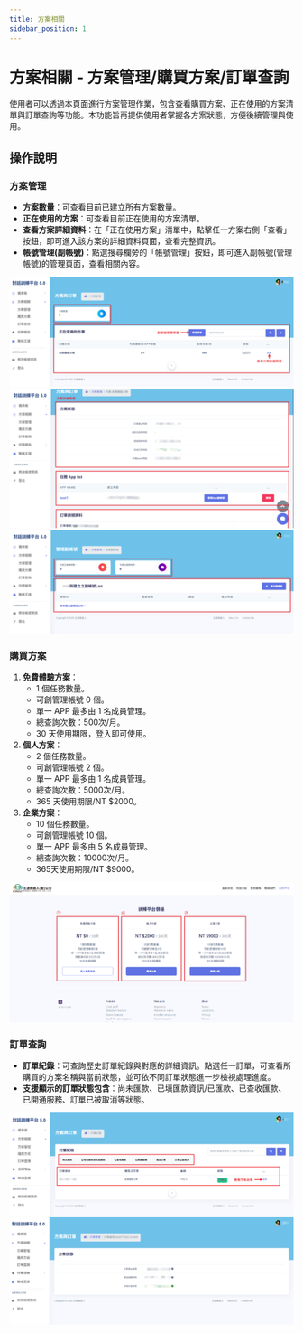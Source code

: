 ```yaml
---
title: 方案相關
sidebar_position: 1
---
```


# 方案相關 - 方案管理/購買方案/訂單查詢

使用者可以透過本頁面進行方案管理作業，包含查看購買方案、正在使用的方案清單與訂單查詢等功能。本功能旨再提供使用者掌握各方案狀態，方便後續管理與使用。

## 操作說明

### 方案管理

- **方案數量**：可查看目前已建立所有方案數量。
- **正在使用的方案**：可查看目前正在使用的方案清單。
- **查看方案詳細資料**：在「正在使用方案」清單中，點擊任一方案右側「查看」按鈕，即可進入該方案的詳細資料頁面，查看完整資訊。
- **帳號管理(副帳號)**：點選搜尋欄旁的「帳號管理」按鈕，即可進入副帳號(管理帳號)的管理頁面，查看相關內容。

![方案管理](./img/plans-subscriptions-01.png)
![方案詳細資料](./img/plans-subscriptions-05.png)
![副帳號](./img/plans-subscriptions-06.png)

### 購買方案

1. **免費體驗方案**：
   - 1 個任務數量。
   - 可創管理帳號 0 個。
   - 單一 APP 最多由 1 名成員管理。
   - 總查詢次數：500次/月。
   - 30 天使用期限，登入即可使用。
2. **個人方案**：
   - 2 個任務數量。
   - 可創管理帳號 2 個。
   - 單一 APP 最多由 1 名成員管理。
   - 總查詢次數：5000次/月。
   - 365 天使用期限/NT $2000。
3. **企業方案**：
   - 10 個任務數量。
   - 可創管理帳號 10 個。
   - 單一 APP 最多由 5 名成員管理。
   - 總查詢次數：10000次/月。
   - 365天使用期限/NT $9000。

![購買方案](./img/plans-subscriptions-02.png)

### 訂單查詢

- **訂單紀錄**：可查詢歷史訂單紀錄與對應的詳細資訊。點選任一訂單，可查看所購買的方案名稱與當前狀態，並可依不同訂單狀態進一步檢視處理進度。
- **支援顯示的訂單狀態包含**：尚未匯款、已填匯款資訊/已匯款、已查收匯款、已開通服務、訂單已被取消等狀態。

![訂單查詢](./img/plans-subscriptions-03.png)
![查看訂單狀態](./img/plans-subscriptions-04.png)

